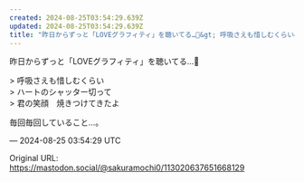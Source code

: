 ```yaml
---
created: 2024-08-25T03:54:29.639Z
updated: 2024-08-25T03:54:29.639Z
title: "昨日からずっと「LOVEグラフィティ」を聴いてる…💖&gt; 呼吸さえも惜しむくらい&gt; ハートのシャッター切って&gt; 君の笑顔　焼きつけてきたよ毎回毎[...]"
---
```


<p>昨日からずっと「LOVEグラフィティ」を聴いてる…💖</p><p>&gt; 呼吸さえも惜しむくらい<br />&gt; ハートのシャッター切って<br />&gt; 君の笑顔　焼きつけてきたよ</p><p>毎回毎回していること…。</p>

&mdash; 2024-08-25 03:54:29 UTC

Original URL: https://mastodon.social/@sakuramochi0/113020637651668129
